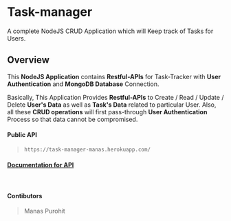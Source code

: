 # Task-manager
A complete NodeJS CRUD Application which will Keep track of Tasks for Users.

## Overview
This **NodeJS Application** contains **Restful-APIs** for Task-Tracker with **User Authentication** and **MongoDB Database** Connection.

Basically, This Application Provides **Restful-APIs** to Create / Read / Update / Delete **User's Data** as well as **Task's Data** related to particular User. Also, all these **CRUD operations** will first pass-through **User Authentication** Process so that data cannot be compromised.

#### Public API
> ```
> https://task-manager-manas.herokuapp.com/
> ```

#### [Documentation for API](/DOCS.md)

<br>

#### Contibutors
> Manas Purohit
